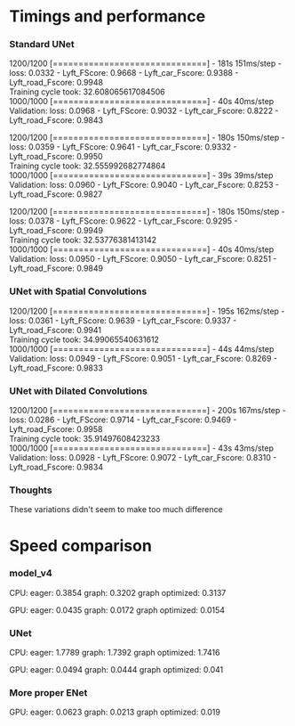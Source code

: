 # Timings and performance
### Standard UNet
1200/1200 [==============================] - 181s 151ms/step - loss: 0.0332 - Lyft_FScore: 0.9668 - Lyft_car_Fscore: 0.9388 - Lyft_road_Fscore: 0.9948  
Training cycle took: 32.608065617084506  
1000/1000 [==============================] - 40s 40ms/step  
Validation: loss: 0.0968 - Lyft_FScore: 0.9032 - Lyft_car_Fscore: 0.8222 - Lyft_road_Fscore: 0.9843  

1200/1200 [==============================] - 180s 150ms/step - loss: 0.0359 - Lyft_FScore: 0.9641 - Lyft_car_Fscore: 0.9332 - Lyft_road_Fscore: 0.9950  
Training cycle took: 32.555992682774864  
1000/1000 [==============================] - 39s 39ms/step  
Validation: loss: 0.0960 - Lyft_FScore: 0.9040 - Lyft_car_Fscore: 0.8253 - Lyft_road_Fscore: 0.9827

1200/1200 [==============================] - 180s 150ms/step - loss: 0.0378 - Lyft_FScore: 0.9622 - Lyft_car_Fscore: 0.9295 - Lyft_road_Fscore: 0.9949  
Training cycle took: 32.53776381413142  
1000/1000 [==============================] - 40s 40ms/step  
Validation: loss: 0.0950 - Lyft_FScore: 0.9050 - Lyft_car_Fscore: 0.8251 - Lyft_road_Fscore: 0.9849

### UNet with Spatial Convolutions
1200/1200 [==============================] - 195s 162ms/step - loss: 0.0361 - Lyft_FScore: 0.9639 - Lyft_car_Fscore: 0.9337 - Lyft_road_Fscore: 0.9941  
Training cycle took: 34.99065540631612  
1000/1000 [==============================] - 44s 44ms/step  
Validation: loss: 0.0949 - Lyft_FScore: 0.9051 - Lyft_car_Fscore: 0.8269 - Lyft_road_Fscore: 0.9833

### UNet with Dilated Convolutions
1200/1200 [==============================] - 200s 167ms/step - loss: 0.0286 - Lyft_FScore: 0.9714 - Lyft_car_Fscore: 0.9469 - Lyft_road_Fscore: 0.9958  
Training cycle took: 35.91497608423233  
1000/1000 [==============================] - 43s 43ms/step  
Validation: loss: 0.0928 - Lyft_FScore: 0.9072 - Lyft_car_Fscore: 0.8310 - Lyft_road_Fscore: 0.9834  

### Thoughts
These variations didn't seem to make too much difference


# Speed comparison
### model_v4
CPU:
eager: 0.3854
graph: 0.3202
graph optimized: 0.3137

GPU:
eager: 0.0435
graph: 0.0172
graph optimized: 0.0154

### UNet
CPU: 
eager: 1.7789
graph: 1.7392
graph optimized: 1.7416

GPU:
eager: 0.0494
graph: 0.0444
graph optimized: 0.041


### More proper ENet
GPU: 
eager: 0.0623
graph: 0.0213
graph optimized: 0.019
